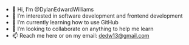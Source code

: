 - 👋 Hi, I’m @DylanEdwardWilliams
- 👀 I’m interested in software development and frontend development
- 🌱 I’m currently learning how to use GitHub 
- 💞️ I’m looking to collaborate on anything to help me learn 
- 📫 Reach me here or on my email: dedw13@gmail.com

<!---
DylanEdwardWilliams/DylanEdwardWilliams is a ✨ special ✨ repository because its `README.md` (this file) appears on your GitHub profile.
You can click the Preview link to take a look at your changes.
--->
